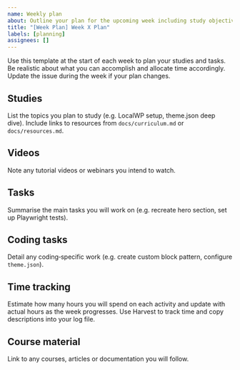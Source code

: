 ```yaml
---
name: Weekly plan
about: Outline your plan for the upcoming week including study objectives, tasks and time allocation.
title: "[Week Plan] Week X Plan"
labels: [planning]
assignees: []
---
```


Use this template at the start of each week to plan your studies and tasks. Be realistic about what you can accomplish and allocate time accordingly. Update the issue during the week if your plan changes.

## Studies

List the topics you plan to study (e.g. LocalWP setup, theme.json deep dive). Include links to resources from `docs/curriculum.md` or `docs/resources.md`.

## Videos

Note any tutorial videos or webinars you intend to watch.

## Tasks

Summarise the main tasks you will work on (e.g. recreate hero section, set up Playwright tests).

## Coding tasks

Detail any coding‑specific work (e.g. create custom block pattern, configure `theme.json`).

## Time tracking

Estimate how many hours you will spend on each activity and update with actual hours as the week progresses. Use Harvest to track time and copy descriptions into your log file.

## Course material

Link to any courses, articles or documentation you will follow.

